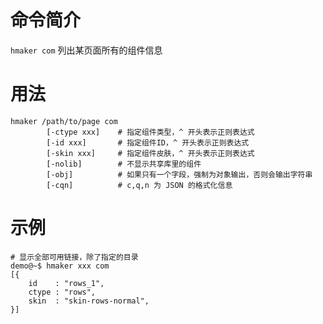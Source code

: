 命令简介
======= 

`hmaker com` 列出某页面所有的组件信息
    
用法
=======

```    
hmaker /path/to/page com
        [-ctype xxx]    # 指定组件类型，^ 开头表示正则表达式
        [-id xxx]       # 指定组件ID，^ 开头表示正则表达式
        [-skin xxx]     # 指定组件皮肤，^ 开头表示正则表达式
        [-nolib]        # 不显示共享库里的组件
        [-obj]          # 如果只有一个字段，强制为对象输出，否则会输出字符串
        [-cqn]          # c,q,n 为 JSON 的格式化信息
```

示例
=======

```
# 显示全部可用链接，除了指定的目录
demo@~$ hmaker xxx com
[{
    id    : "rows_1",
    ctype : "rows",
    skin  : "skin-rows-normal",
}]
```